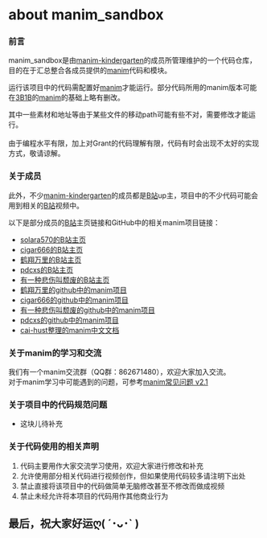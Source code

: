 # about manim_sandbox

### 前言

manim_sandbox是由[manim-kindergarten](https://github.com/manim-kindergarten)的成员所管理维护的一个代码仓库，目的在于汇总整合各成员提供的[manim](https://github.com/3b1b/manim)代码和模块。

运行该项目中的代码需配置好[manim](https://github.com/3b1b/manim)才能运行。部分代码所用的manim版本可能在[3B1B](https://github.com/3b1b)的[manim](https://github.com/3b1b/manim)的基础上略有删改。

其中一些素材和地址等由于某些文件的移动path可能有些不对，需要修改才能运行。<br>  
由于编程水平有限，加上对Grant的代码理解有限，代码有时会出现不太好的实现方式，敬请谅解。

### 关于成员

此外，不少[manim-kindergarten](https://github.com/manim-kindergarten)的成员都是[B站](https://www.bilibili.com/)up主，项目中的不少代码可能会用到相关的[B站](https://www.bilibili.com/)视频中。<br>

以下是部分成员的[B站](https://www.bilibili.com/)主页链接和GitHub中的相关manim项目链接：

- [solara570的B站主页](https://space.bilibili.com/3557916 '求关注求三连ღ( ´･ᴗ･` )')
- [cigar666的B站主页](https://space.bilibili.com/66806831 '求关注求三连ღ( ´･ᴗ･` )')
- [鹤翔万里的B站主页](https://space.bilibili.com/171431343 '求关注求三连ღ( ´･ᴗ･` )')
- [pdcxs的B站主页](https://space.bilibili.com/10707223 '求关注求三连ღ( ´･ᴗ･` )')
- [有一种悲伤叫颓废的B站主页](https://space.bilibili.com/387821788 '求关注求三连ღ( ´･ᴗ･` )')
- [鹤翔万里的github中的manim项目](https://github.com/Tony031218/manim-projects)<br>
- [cigar666的github中的manim项目](https://github.com/cigar666/my_manim_projects)<br>
- [有一种悲伤叫颓废的github中的manim项目](https://github.com/136108Haumea/my-manim)<br>
- [pdcxs的github中的manim项目](https://github.com/pdcxs/ManimProjects)
- [cai-hust整理的manim中文文档](https://github.com/cai-hust/manim-tutorial-CN)<br>

### 关于manim的学习和交流

我们有一个manim交流群（QQ群：862671480），欢迎大家加入交流。<br>
对于manim学习中可能遇到的问题，可参考[manim常见问题 v2.1](https://github.com/Tony031218/manim-projects/blob/master/documents/manim%E5%B8%B8%E8%A7%81%E9%97%AE%E9%A2%98v2.1.pdf)<br>

### 关于项目中的代码规范问题

* 这块儿待补充

### 关于代码使用的相关声明

  1. 代码主要用作大家交流学习使用，欢迎大家进行修改和补充<br>
  2. 允许使用部分相关代码进行视频创作，但如果使用代码较多请注明下出处<br>
  3. 禁止直接将该项目中的代码做简单无脑修改甚至不修改而做成视频<br>
  4. 禁止未经允许将本项目的代码用作其他商业行为<br>


最后，祝大家好运ღ( ´･ᴗ･` )
------------------
